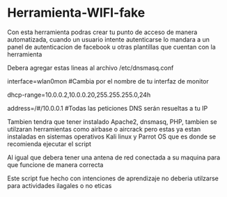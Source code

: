 # Herramienta-WIFI-fake
Con esta herramienta podras crear tu punto de acceso de manera automatizada, cuando un usuario intente autenticarse lo mandara a un panel de autenticacion de facebook u otras plantillas que cuentan con la herramienta

Debera agregar estas lineas al archivo /etc/dnsmasq.conf

interface=wlan0mon #Cambia por el nombre de tu interfaz de monitor

dhcp-range=10.0.0.2,10.0.0.20,255.255.255.0,24h

address=/#/10.0.0.1 #Todas las peticiones DNS serán resueltas a tu IP

Tambien tendra que tener instalado Apache2, dnsmasq, PHP, tambien se utilzaran herramientas como airbase o aircrack pero estas ya estan instaladas en sistemas operativos Kali linux y Parrot OS que es donde se recomienda ejecutar el script

Al igual que debera tener una antena de red conectada a su maquina para que funcione de manera correcta

Este script fue hecho con intenciones de aprendizaje no deberia utilzarse para actividades ilagales o no eticas
